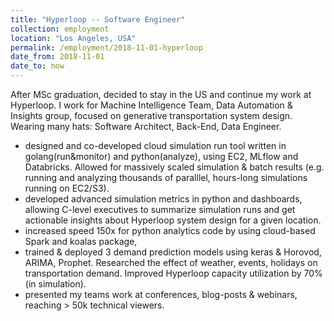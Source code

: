 ```yaml
---
title: "Hyperloop -- Software Engineer"
collection: employment
location: "Los Angeles, USA"
permalink: /employment/2018-11-01-hyperloop
date_from: 2018-11-01
date_to: now
---
```

After MSc graduation, decided to stay in the US and continue my work at Hyperloop. I work for Machine Intelligence Team, Data Automation & Insights group, focused on generative transportation system design. Wearing many hats: Software Architect, Back-End, Data Engineer.

- designed and co-developed cloud simulation run tool written in golang(run&monitor) and python(analyze), using EC2, MLflow and Databricks. Allowed for massively scaled simulation & batch results (e.g. running and analyzing thousands of paralllel, hours-long simulations running on EC2/S3).
- developed advanced simulation metrics in python and dashboards, allowing C-level executives to summarize simulation runs and get actionable insights about Hyperloop system design for a given location.
- increased speed 150x for python analytics code by using cloud-based Spark and koalas package,
- trained & deployed 3 demand prediction models using keras & Horovod, ARIMA, Prophet. Researched the effect of weather, events, holidays on transportation demand. Improved Hyperloop capacity utilization by 70% (in simulation).
- presented my teams work at conferences, blog-posts & webinars, reaching > 50k technical viewers.

